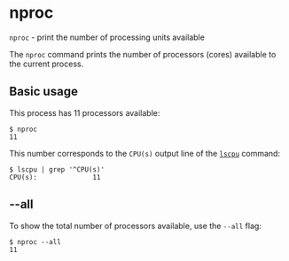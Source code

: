 # nproc

`nproc` - print the number of processing units available

The `nproc` command prints the number of processors (cores) available to the current process.

## Basic usage

This process has 11 processors available:
```
$ nproc      
11
```

This number corresponds to the `CPU(s)` output line of the [`lscpu`](lscpu.txt) command:
```
$ lscpu | grep '^CPU(s)'
CPU(s):              11
```

## --all
To show the total number of processors available, use the `--all` flag:

```
$ nproc --all
11
```
